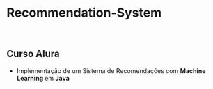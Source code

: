 # Recommendation-System

<br>

## <strong> Curso Alura </strong>

- Implementação de um Sistema de Recomendações com <strong> Machine Learning </strong> em <strong> Java </strong>
